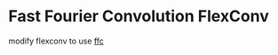 # Fast Fourier Convolution FlexConv

modify flexconv to use [ffc](https://papers.nips.cc/paper/2020/hash/2fd5d41ec6cfab47e32164d5624269b1-Abstract.html)
